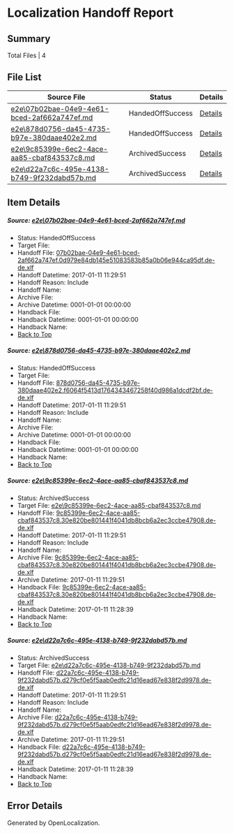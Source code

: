 # <a name='report-top'></a> Localization Handoff Report

## Summary
 Total Files | 4

## File List
 Source File | Status | Details 
 ----------- | ------ | ------- 
 [e2e\07b02bae-04e9-4e61-bced-2af662a747ef.md](https://github.com/OpenLocalizationTestOrg/ol-test0/blob/6a5db6940574768938ceaed81896ca9dd2d049d5/e2e/07b02bae-04e9-4e61-bced-2af662a747ef.md) | HandedOffSuccess | [Details](#08a20fea4008df84969b9c53148d0e26f070d58b1)
 [e2e\878d0756-da45-4735-b97e-380daae402e2.md](https://github.com/OpenLocalizationTestOrg/ol-test0/blob/91b371b5358b09c348bd7f306e3ae82a979ec5d5/e2e/878d0756-da45-4735-b97e-380daae402e2.md) | HandedOffSuccess | [Details](#a0047a82e6e5ecf6ee9c46e6c7db7f89bffc0cfc5)
 [e2e\9c85399e-6ec2-4ace-aa85-cbaf843537c8.md](https://github.com/OpenLocalizationTestOrg/ol-test0/blob/6a5db6940574768938ceaed81896ca9dd2d049d5/e2e/9c85399e-6ec2-4ace-aa85-cbaf843537c8.md) | ArchivedSuccess | [Details](#7a968a2b0d0f9b40e419260743ba873cbbe36f3c6)
 [e2e\d22a7c6c-495e-4138-b749-9f232dabd57b.md](https://github.com/OpenLocalizationTestOrg/ol-test0/blob/6a5db6940574768938ceaed81896ca9dd2d049d5/e2e/d22a7c6c-495e-4138-b749-9f232dabd57b.md) | ArchivedSuccess | [Details](#451cd43268171c5f30a3bac36dd08afdd3ccf2489)

## Item Details
##### <a name='08a20fea4008df84969b9c53148d0e26f070d58b1'></a> Source: [e2e\07b02bae-04e9-4e61-bced-2af662a747ef.md](https://github.com/OpenLocalizationTestOrg/ol-test0/blob/6a5db6940574768938ceaed81896ca9dd2d049d5/e2e/07b02bae-04e9-4e61-bced-2af662a747ef.md)
* Status: HandedOffSuccess
* Target File: 
* Handoff File: [07b02bae-04e9-4e61-bced-2af662a747ef.0d979e84db145e51083583b85a0b06e944ca95df.de-de.xlf](https://github.com/OpenLocalizationTestOrg/ol-test0-handoff/blob/418389a4b602bfb0f5a6412855c1c1d5c17ba6be/ol-handoff/OpenLocalizationTestOrg/ol-test0-dede/shujia/mt/07b02bae-04e9-4e61-bced-2af662a747ef.0d979e84db145e51083583b85a0b06e944ca95df.de-de.xlf)
* Handoff Datetime: 2017-01-11 11:29:51
* Handoff Reason: Include
* Handoff Name: 
* Archive File: 
* Archive Datetime: 0001-01-01 00:00:00
* Handback File: 
* Handback Datetime: 0001-01-01 00:00:00
* Handback Name: 
* [Back to Top](#report-top)

##### <a name='a0047a82e6e5ecf6ee9c46e6c7db7f89bffc0cfc5'></a> Source: [e2e\878d0756-da45-4735-b97e-380daae402e2.md](https://github.com/OpenLocalizationTestOrg/ol-test0/blob/91b371b5358b09c348bd7f306e3ae82a979ec5d5/e2e/878d0756-da45-4735-b97e-380daae402e2.md)
* Status: HandedOffSuccess
* Target File: 
* Handoff File: [878d0756-da45-4735-b97e-380daae402e2.f6064f5413d1764343467258f40d986a1dcdf2bf.de-de.xlf](https://github.com/OpenLocalizationTestOrg/ol-test0-handoff/blob/418389a4b602bfb0f5a6412855c1c1d5c17ba6be/ol-handoff/OpenLocalizationTestOrg/ol-test0-dede/shujia/ht/878d0756-da45-4735-b97e-380daae402e2.f6064f5413d1764343467258f40d986a1dcdf2bf.de-de.xlf)
* Handoff Datetime: 2017-01-11 11:29:51
* Handoff Reason: Include
* Handoff Name: 
* Archive File: 
* Archive Datetime: 0001-01-01 00:00:00
* Handback File: 
* Handback Datetime: 0001-01-01 00:00:00
* Handback Name: 
* [Back to Top](#report-top)

##### <a name='7a968a2b0d0f9b40e419260743ba873cbbe36f3c6'></a> Source: [e2e\9c85399e-6ec2-4ace-aa85-cbaf843537c8.md](https://github.com/OpenLocalizationTestOrg/ol-test0/blob/6a5db6940574768938ceaed81896ca9dd2d049d5/e2e/9c85399e-6ec2-4ace-aa85-cbaf843537c8.md)
* Status: ArchivedSuccess
* Target File: [e2e\9c85399e-6ec2-4ace-aa85-cbaf843537c8.md](https://github.com/OpenLocalizationTestOrg/ol-test0-dede/blob/4ba9deebf5120ae63c20f28723f06a23640f8894/e2e/9c85399e-6ec2-4ace-aa85-cbaf843537c8.md)
* Handoff File: [9c85399e-6ec2-4ace-aa85-cbaf843537c8.30e820be801441f4041db8bcb6a2ec3ccbe47908.de-de.xlf](https://github.com/OpenLocalizationTestOrg/ol-test0-handoff/blob/418389a4b602bfb0f5a6412855c1c1d5c17ba6be/ol-handoff/OpenLocalizationTestOrg/ol-test0-dede/shujia/mt/9c85399e-6ec2-4ace-aa85-cbaf843537c8.30e820be801441f4041db8bcb6a2ec3ccbe47908.de-de.xlf)
* Handoff Datetime: 2017-01-11 11:29:51
* Handoff Reason: Include
* Handoff Name: 
* Archive File: [9c85399e-6ec2-4ace-aa85-cbaf843537c8.30e820be801441f4041db8bcb6a2ec3ccbe47908.de-de.xlf](https://github.com/OpenLocalizationTestOrg/ol-test0-handoff/blob/a04e46c95773d333f779a77aff72ebdc73e8fa6c/ol-archive/OpenLocalizationTestOrg/ol-test0-dede/shujia/mt/9c85399e-6ec2-4ace-aa85-cbaf843537c8.30e820be801441f4041db8bcb6a2ec3ccbe47908.de-de.xlf)
* Archive Datetime: 2017-01-11 11:29:51
* Handback File: [9c85399e-6ec2-4ace-aa85-cbaf843537c8.30e820be801441f4041db8bcb6a2ec3ccbe47908.de-de.xlf](https://github.com/OpenLocalizationTestOrg/ol-test0-handback/blob/87c5abb703fefdd5b77321321017c66c31117c25/ol-handback/OpenLocalizationTestOrg/ol-test0-dede/shujia/ht/9c85399e-6ec2-4ace-aa85-cbaf843537c8.30e820be801441f4041db8bcb6a2ec3ccbe47908.de-de.xlf)
* Handback Datetime: 2017-01-11 11:28:39
* Handback Name: 
* [Back to Top](#report-top)

##### <a name='451cd43268171c5f30a3bac36dd08afdd3ccf2489'></a> Source: [e2e\d22a7c6c-495e-4138-b749-9f232dabd57b.md](https://github.com/OpenLocalizationTestOrg/ol-test0/blob/6a5db6940574768938ceaed81896ca9dd2d049d5/e2e/d22a7c6c-495e-4138-b749-9f232dabd57b.md)
* Status: ArchivedSuccess
* Target File: [e2e\d22a7c6c-495e-4138-b749-9f232dabd57b.md](https://github.com/OpenLocalizationTestOrg/ol-test0-dede/blob/4ba9deebf5120ae63c20f28723f06a23640f8894/e2e/d22a7c6c-495e-4138-b749-9f232dabd57b.md)
* Handoff File: [d22a7c6c-495e-4138-b749-9f232dabd57b.d279cf0e5f5aab0edfc21d16ead67e838f2d9978.de-de.xlf](https://github.com/OpenLocalizationTestOrg/ol-test0-handoff/blob/418389a4b602bfb0f5a6412855c1c1d5c17ba6be/ol-handoff/OpenLocalizationTestOrg/ol-test0-dede/shujia/mt/d22a7c6c-495e-4138-b749-9f232dabd57b.d279cf0e5f5aab0edfc21d16ead67e838f2d9978.de-de.xlf)
* Handoff Datetime: 2017-01-11 11:29:51
* Handoff Reason: Include
* Handoff Name: 
* Archive File: [d22a7c6c-495e-4138-b749-9f232dabd57b.d279cf0e5f5aab0edfc21d16ead67e838f2d9978.de-de.xlf](https://github.com/OpenLocalizationTestOrg/ol-test0-handoff/blob/a04e46c95773d333f779a77aff72ebdc73e8fa6c/ol-archive/OpenLocalizationTestOrg/ol-test0-dede/shujia/mt/d22a7c6c-495e-4138-b749-9f232dabd57b.d279cf0e5f5aab0edfc21d16ead67e838f2d9978.de-de.xlf)
* Archive Datetime: 2017-01-11 11:29:51
* Handback File: [d22a7c6c-495e-4138-b749-9f232dabd57b.d279cf0e5f5aab0edfc21d16ead67e838f2d9978.de-de.xlf](https://github.com/OpenLocalizationTestOrg/ol-test0-handback/blob/87c5abb703fefdd5b77321321017c66c31117c25/ol-handback/OpenLocalizationTestOrg/ol-test0-dede/shujia/ht/d22a7c6c-495e-4138-b749-9f232dabd57b.d279cf0e5f5aab0edfc21d16ead67e838f2d9978.de-de.xlf)
* Handback Datetime: 2017-01-11 11:28:39
* Handback Name: 
* [Back to Top](#report-top)


## Error Details

Generated by OpenLocalization.
